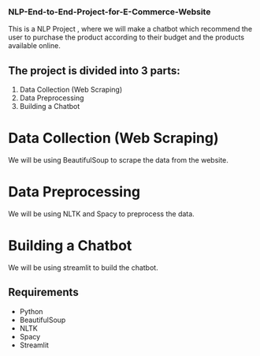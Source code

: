 ### NLP-End-to-End-Project-for-E-Commerce-Website

This is a NLP Project , where we will make a chatbot which recommend the user to purchase the product according to their budget and the products available online.

## The project is divided into 3 parts:
1. Data Collection (Web Scraping)
2. Data Preprocessing
3. Building a Chatbot

# Data Collection (Web Scraping)
We will be using BeautifulSoup to scrape the data from the website.

# Data Preprocessing
We will be using NLTK and Spacy to preprocess the data.

# Building a Chatbot
We will be using streamlit to build the chatbot.

## Requirements
- Python
- BeautifulSoup
- NLTK
- Spacy
- Streamlit
